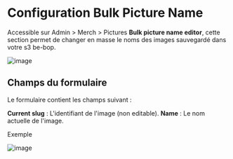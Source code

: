 # Configuration Bulk Picture Name

Accessible sur Admin > Merch > Pictures **Bulk picture name editor**, cette section permet de changer en masse le noms des images sauvegardé dans votre s3 be-bop.

![image](https://github.com/user-attachments/assets/50efc726-cc53-4a45-be97-18ca9d4ac149)

## Champs du formulaire

Le formulaire contient les champs suivant :

**Current slug** : L'identifiant de l'image (non editable).
**Name** : Le nom actuelle de l'image.

Exemple

![image](https://github.com/user-attachments/assets/8dbf8f46-8b49-4706-90d0-28ae640eaab5)
